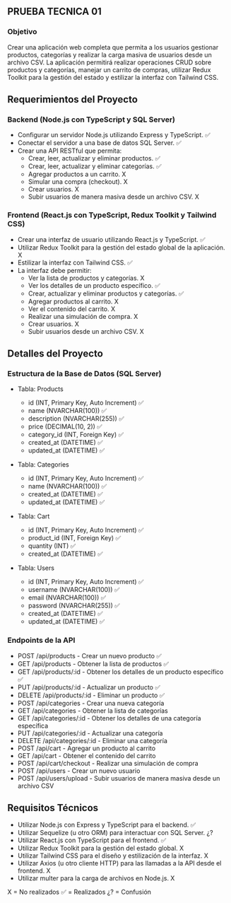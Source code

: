 ## PRUEBA TECNICA 01

### Objetivo

Crear una aplicación web completa que permita a los usuarios gestionar productos, categorías y realizar la carga masiva de usuarios desde un archivo CSV. La aplicación permitirá realizar operaciones CRUD sobre productos y categorías, manejar un carrito de compras, utilizar Redux Toolkit para la gestión del estado y estilizar la interfaz con Tailwind CSS.

## Requerimientos del Proyecto

### Backend (Node.js con TypeScript y SQL Server)
- Configurar un servidor Node.js utilizando Express y TypeScript. ✅
- Conectar el servidor a una base de datos SQL Server. ✅
- Crear una API RESTful que permita:
  - Crear, leer, actualizar y eliminar productos. ✅
  - Crear, leer, actualizar y eliminar categorías. ✅
  - Agregar productos a un carrito. X
  - Simular una compra (checkout). X
  - Crear usuarios. X
  - Subir usuarios de manera masiva desde un archivo CSV. X

### Frontend (React.js con TypeScript, Redux Toolkit y Tailwind CSS)
- Crear una interfaz de usuario utilizando React.js y TypeScript. ✅
- Utilizar Redux Toolkit para la gestión del estado global de la aplicación. X
- Estilizar la interfaz con Tailwind CSS. ✅
- La interfaz debe permitir:
  - Ver la lista de productos y categorías. X
  - Ver los detalles de un producto específico. ✅
  - Crear, actualizar y eliminar productos y categorías. ✅
  - Agregar productos al carrito. X
  - Ver el contenido del carrito. X
  - Realizar una simulación de compra. X
  - Crear usuarios. X
  - Subir usuarios desde un archivo CSV. X

## Detalles del Proyecto

### Estructura de la Base de Datos (SQL Server)
- Tabla: Products
  - id (INT, Primary Key, Auto Increment) ✅
  - name (NVARCHAR(100)) ✅
  - description (NVARCHAR(255)) ✅
  - price (DECIMAL(10, 2)) ✅
  - category_id (INT, Foreign Key) ✅
  - created_at (DATETIME) ✅
  - updated_at (DATETIME) ✅

- Tabla: Categories
  - id (INT, Primary Key, Auto Increment) ✅
  - name (NVARCHAR(100)) ✅
  - created_at (DATETIME) ✅
  - updated_at (DATETIME) ✅

- Tabla: Cart
  - id (INT, Primary Key, Auto Increment) ✅
  - product_id (INT, Foreign Key) ✅
  - quantity (INT) ✅
  - created_at (DATETIME) ✅
   
- Tabla: Users
  - id (INT, Primary Key, Auto Increment) ✅
  - username (NVARCHAR(100)) ✅
  - email (NVARCHAR(100)) ✅
  - password (NVARCHAR(255)) ✅
  - created_at (DATETIME) ✅
  - updated_at (DATETIME) ✅

### Endpoints de la API
- POST /api/products - Crear un nuevo producto ✅
- GET /api/products - Obtener la lista de productos ✅
- GET /api/products/:id - Obtener los detalles de un producto específico ✅
- PUT /api/products/:id - Actualizar un producto ✅
- DELETE /api/products/:id - Eliminar un producto ✅
- POST /api/categories - Crear una nueva categoría 
- GET /api/categories - Obtener la lista de categorías
- GET /api/categories/:id - Obtener los detalles de una categoría específica
- PUT /api/categories/:id - Actualizar una categoría
- DELETE /api/categories/:id - Eliminar una categoría
- POST /api/cart - Agregar un producto al carrito
- GET /api/cart - Obtener el contenido del carrito
- POST /api/cart/checkout - Realizar una simulación de compra
- POST /api/users - Crear un nuevo usuario
- POST /api/users/upload - Subir usuarios de manera masiva desde un archivo CSV

## Requisitos Técnicos
- Utilizar Node.js con Express y TypeScript para el backend. ✅
- Utilizar Sequelize (u otro ORM) para interactuar con SQL Server. ¿?
- Utilizar React.js con TypeScript para el frontend. ✅
- Utilizar Redux Toolkit para la gestión del estado global. X
- Utilizar Tailwind CSS para el diseño y estilización de la interfaz. X
- Utilizar Axios (u otro cliente HTTP) para las llamadas a la API desde el frontend. X
- Utilizar multer para la carga de archivos en Node.js. X

X  = No realizados
✅ = Realizados
¿? = Confusión